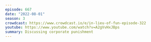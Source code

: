 ```yaml
---
episode: 667
date: "2022-08-01"
season: 3
crowdcast: https://www.crowdcast.io/e/in-lieu-of-fun-episode-322
youtube: https://www.youtube.com/watch?v=A2gVvHxJBps
summary: Discussing corporate punishment
---
```

